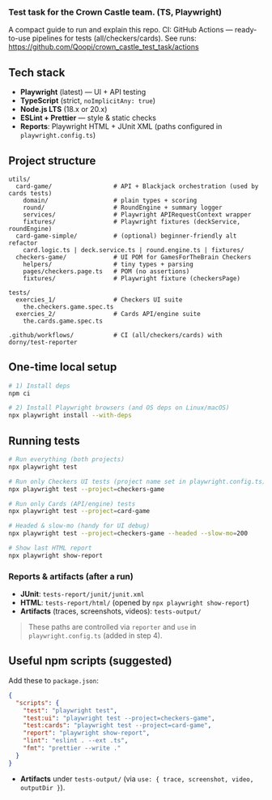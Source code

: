 ### Test task for the Crown Castle team. (TS, Playwright)

A compact guide to run and explain this repo.
CI: GitHub Actions — ready-to-use pipelines for tests (all/checkers/cards). See runs: https://github.com/Qoopi/crown_castle_test_task/actions

## Tech stack

* **Playwright** (latest) — UI + API testing
* **TypeScript** (strict, `noImplicitAny: true`)
* **Node.js LTS** (18.x or 20.x)
* **ESLint + Prettier** — style & static checks
* **Reports**: Playwright HTML + JUnit XML (paths configured in `playwright.config.ts`)

## Project structure

```
utils/
  card-game/                 # API + Blackjack orchestration (used by cards tests)
    domain/                  # plain types + scoring
    round/                   # RoundEngine + summary logger
    services/                # Playwright APIRequestContext wrapper
    fixtures/                # Playwright fixtures (deckService, roundEngine)
  card-game-simple/          # (optional) beginner-friendly alt refactor
    card.logic.ts | deck.service.ts | round.engine.ts | fixtures/
  checkers-game/             # UI POM for GamesForTheBrain Checkers
    helpers/                 # tiny types + parsing
    pages/checkers.page.ts   # POM (no assertions)
    fixtures/                # Playwright fixture (checkersPage)

tests/
  exercies_1/                # Checkers UI suite
    the.checkers.game.spec.ts
  exercies_2/                # Cards API/engine suite
    the.cards.game.spec.ts

.github/workflows/           # CI (all/checkers/cards) with dorny/test-reporter
```

## One-time local setup

```bash
# 1) Install deps
npm ci
```

```bash
# 2) Install Playwright browsers (and OS deps on Linux/macOS)
npx playwright install --with-deps
```

## Running tests

```bash
# Run everything (both projects)
npx playwright test
```

```bash
# Run only Checkers UI tests (project name set in playwright.config.ts)
npx playwright test --project=checkers-game
```

```bash
# Run only Cards (API/engine) tests
npx playwright test --project=card-game
```

```bash
# Headed & slow-mo (handy for UI debug)
npx playwright test --project=checkers-game --headed --slow-mo=200
```

```bash
# Show last HTML report
npx playwright show-report
```

### Reports & artifacts (after a run)

* **JUnit**: `tests-report/junit/junit.xml`
* **HTML**: `tests-report/html/` (opened by `npx playwright show-report`)
* **Artifacts** (traces, screenshots, videos): `tests-output/`

> These paths are controlled via `reporter` and `use` in `playwright.config.ts` (added in step 4).

## Useful npm scripts (suggested)

Add these to `package.json`:

```json
{
  "scripts": {
    "test": "playwright test",
    "test:ui": "playwright test --project=checkers-game",
    "test:cards": "playwright test --project=card-game",
    "report": "playwright show-report",
    "lint": "eslint . --ext .ts",
    "fmt": "prettier --write ."
  }
}
```

* **Artifacts** under `tests-output/` (via `use: { trace, screenshot, video, outputDir }`).